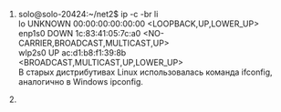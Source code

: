 1. solo@solo-20424:~/net2$ ip -c -br li  
   lo               UNKNOWN        00:00:00:00:00:00 <LOOPBACK,UP,LOWER_UP>   
   enp1s0           DOWN           1c:83:41:05:7c:a0 <NO-CARRIER,BROADCAST,MULTICAST,UP>   
   wlp2s0           UP             ac:d1:b8:f1:39:8b <BROADCAST,MULTICAST,UP,LOWER_UP>  
В старых дистрибутивах Linux использовалась команда ifconfig, аналогично в Windows ipconfig.  

2. 
